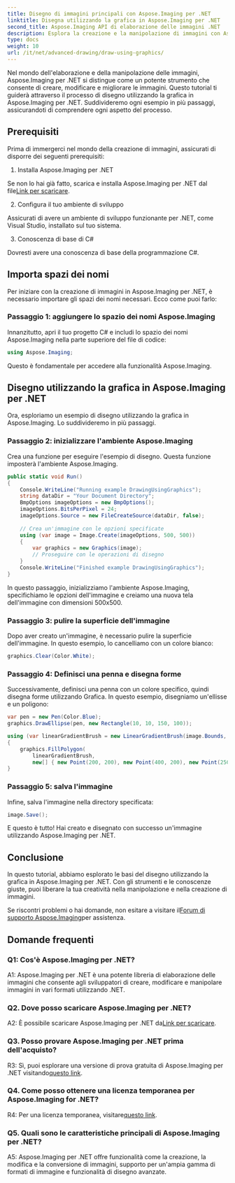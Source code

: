 ```yaml
---
title: Disegno di immagini principali con Aspose.Imaging per .NET
linktitle: Disegna utilizzando la grafica in Aspose.Imaging per .NET
second_title: Aspose.Imaging API di elaborazione delle immagini .NET
description: Esplora la creazione e la manipolazione di immagini con Aspose.Imaging per .NET. Impara a disegnare e modificare facilmente le immagini in C#.
type: docs
weight: 10
url: /it/net/advanced-drawing/draw-using-graphics/
---
```

Nel mondo dell'elaborazione e della manipolazione delle immagini, Aspose.Imaging per .NET si distingue come un potente strumento che consente di creare, modificare e migliorare le immagini. Questo tutorial ti guiderà attraverso il processo di disegno utilizzando la grafica in Aspose.Imaging per .NET. Suddivideremo ogni esempio in più passaggi, assicurandoti di comprendere ogni aspetto del processo.

## Prerequisiti

Prima di immergerci nel mondo della creazione di immagini, assicurati di disporre dei seguenti prerequisiti:

1. Installa Aspose.Imaging per .NET

 Se non lo hai già fatto, scarica e installa Aspose.Imaging per .NET dal file[Link per scaricare](https://releases.aspose.com/imaging/net/).

2. Configura il tuo ambiente di sviluppo

Assicurati di avere un ambiente di sviluppo funzionante per .NET, come Visual Studio, installato sul tuo sistema.

3. Conoscenza di base di C#

Dovresti avere una conoscenza di base della programmazione C#.

## Importa spazi dei nomi

Per iniziare con la creazione di immagini in Aspose.Imaging per .NET, è necessario importare gli spazi dei nomi necessari. Ecco come puoi farlo:

### Passaggio 1: aggiungere lo spazio dei nomi Aspose.Imaging

Innanzitutto, apri il tuo progetto C# e includi lo spazio dei nomi Aspose.Imaging nella parte superiore del file di codice:

```csharp
using Aspose.Imaging;
```

Questo è fondamentale per accedere alla funzionalità Aspose.Imaging.

## Disegno utilizzando la grafica in Aspose.Imaging per .NET

Ora, esploriamo un esempio di disegno utilizzando la grafica in Aspose.Imaging. Lo suddivideremo in più passaggi.

### Passaggio 2: inizializzare l'ambiente Aspose.Imaging

Crea una funzione per eseguire l'esempio di disegno. Questa funzione imposterà l'ambiente Aspose.Imaging.

```csharp
public static void Run()
{
    Console.WriteLine("Running example DrawingUsingGraphics");
    string dataDir = "Your Document Directory";
    BmpOptions imageOptions = new BmpOptions();
    imageOptions.BitsPerPixel = 24;
    imageOptions.Source = new FileCreateSource(dataDir, false);
    
    // Crea un'immagine con le opzioni specificate
    using (var image = Image.Create(imageOptions, 500, 500))
    {
        var graphics = new Graphics(image);
        // Proseguire con le operazioni di disegno
    }
    Console.WriteLine("Finished example DrawingUsingGraphics");
}
```

In questo passaggio, inizializziamo l'ambiente Aspose.Imaging, specifichiamo le opzioni dell'immagine e creiamo una nuova tela dell'immagine con dimensioni 500x500.

### Passaggio 3: pulire la superficie dell'immagine

Dopo aver creato un'immagine, è necessario pulire la superficie dell'immagine. In questo esempio, lo cancelliamo con un colore bianco:

```csharp
graphics.Clear(Color.White);
```

### Passaggio 4: Definisci una penna e disegna forme

Successivamente, definisci una penna con un colore specifico, quindi disegna forme utilizzando Grafica. In questo esempio, disegniamo un'ellisse e un poligono:

```csharp
var pen = new Pen(Color.Blue);
graphics.DrawEllipse(pen, new Rectangle(10, 10, 150, 100));

using (var linearGradientBrush = new LinearGradientBrush(image.Bounds, Color.Red, Color.White, 45f))
{
    graphics.FillPolygon(
        linearGradientBrush,
        new[] { new Point(200, 200), new Point(400, 200), new Point(250, 350) });
}
```

### Passaggio 5: salva l'immagine

Infine, salva l'immagine nella directory specificata:

```csharp
image.Save();
```

E questo è tutto! Hai creato e disegnato con successo un'immagine utilizzando Aspose.Imaging per .NET.

## Conclusione

In questo tutorial, abbiamo esplorato le basi del disegno utilizzando la grafica in Aspose.Imaging per .NET. Con gli strumenti e le conoscenze giuste, puoi liberare la tua creatività nella manipolazione e nella creazione di immagini.

 Se riscontri problemi o hai domande, non esitare a visitare il[Forum di supporto Aspose.Imaging](https://forum.aspose.com/)per assistenza.

## Domande frequenti

### Q1: Cos'è Aspose.Imaging per .NET?

A1: Aspose.Imaging per .NET è una potente libreria di elaborazione delle immagini che consente agli sviluppatori di creare, modificare e manipolare immagini in vari formati utilizzando .NET.

### Q2. Dove posso scaricare Aspose.Imaging per .NET?

 A2: È possibile scaricare Aspose.Imaging per .NET da[Link per scaricare](https://releases.aspose.com/imaging/net/).

### Q3. Posso provare Aspose.Imaging per .NET prima dell'acquisto?

 R3: Sì, puoi esplorare una versione di prova gratuita di Aspose.Imaging per .NET visitando[questo link](https://releases.aspose.com/).

### Q4. Come posso ottenere una licenza temporanea per Aspose.Imaging for .NET?

 R4: Per una licenza temporanea, visitare[questo link](https://purchase.aspose.com/temporary-license/).

### Q5. Quali sono le caratteristiche principali di Aspose.Imaging per .NET?

A5: Aspose.Imaging per .NET offre funzionalità come la creazione, la modifica e la conversione di immagini, supporto per un'ampia gamma di formati di immagine e funzionalità di disegno avanzate.